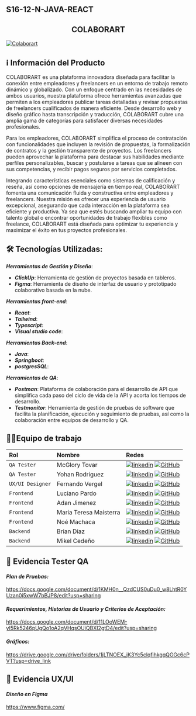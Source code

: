 ## S16-12-N-JAVA-REACT


<div align="center">
<h2> COLABORART </h2>

  
</div>

[![Colaborart](https://i.imgur.com/pe6Qzro.png)](https://www.nemgf.com/wp-content/uploads/2024/08/Untitled-video-Made-with-Clipchamp-3.mp4)


## ℹ️ Información del Producto

COLABORART es una plataforma innovadora diseñada para facilitar la conexión entre empleadores y freelancers en un entorno de trabajo remoto dinámico y globalizado. Con un enfoque centrado en las necesidades de ambos usuarios, nuestra plataforma ofrece herramientas avanzadas que permiten a los empleadores publicar tareas detalladas y revisar propuestas de freelancers cualificados de manera eficiente. Desde desarrollo web y diseño gráfico hasta transcripción y traducción, COLABORART cubre una amplia gama de categorías para satisfacer diversas necesidades profesionales.

Para los empleadores, COLABORART simplifica el proceso de contratación con funcionalidades que incluyen la revisión de propuestas, la formalización de contratos y la gestión transparente de proyectos. Los freelancers pueden aprovechar la plataforma para destacar sus habilidades mediante perfiles personalizables, buscar y postularse a tareas que se alineen con sus competencias, y recibir pagos seguros por servicios completados.

Integrando características esenciales como sistemas de calificación y reseña, así como opciones de mensajería en tiempo real, COLABORART fomenta una comunicación fluida y constructiva entre empleadores y freelancers. Nuestra misión es ofrecer una experiencia de usuario excepcional, asegurando que cada interacción en la plataforma sea eficiente y productiva. Ya sea que estés buscando ampliar tu equipo con talento global o encontrar oportunidades de trabajo flexibles como freelance, COLABORART está diseñada para optimizar tu experiencia y maximizar el éxito en tus proyectos profesionales.

## 🛠️ Tecnologías Utilizadas:

**_Herramientas de Gestión y Diseño_**:

- **_ClickUp_**: Herramienta de gestión de proyectos basada en tableros.
- **_Figma_**: Herramienta de diseño de interfaz de usuario y prototipado colaborativo basada en la nube.

**_Herramientas front-end_**:

- **_React_**:
- **_Tailwind_**:
- **_Typescript_**:
- **_Visual studio code_**:

**_Herramientas Back-end_**:

- **_Java_**: 
- **_Springboot_**:
- **_postgresSQL_**:
  
**_Herramientas de QA_**:

- **_Postman_**: Plataforma de colaboración para el desarrollo de API que simplifica cada paso del ciclo de vida de la API y acorta los tiempos de desarrollo.
- **_Testmonitor_**: Herramienta de gestión de pruebas de software que facilita la planificación, ejecución y seguimiento de pruebas, así como la colaboración entre equipos de desarrollo y QA.

## 💪🏻Equipo de trabajo

| Rol               | Nombre               | Redes                                                                                                                             |
| :---------------- | :------------------- | :-------------------------------------------------------------------------------------------------------------------------------- |
| `QA Tester`       | McGlory Tovar | [![linkedin](https://img.shields.io/badge/linkedin-0A66C2?style=for-the-badge&logo=linkedin&logoColor=white)](https://www.linkedin.com/in/mcglorytovar-t3st3rqa/)  [![GitHub](https://img.shields.io/badge/GitHub-100000?style=for-the-badge&logo=github&logoColor=white)](https://github.com/Maky-GloryQA)   |        
| `QA Tester`         | Yohan Rodriguez  | [![linkedin](https://img.shields.io/badge/linkedin-0A66C2?style=for-the-badge&logo=linkedin&logoColor=white)](https://www.linkedin.com/in/yohanrodri/)  [![GitHub](https://img.shields.io/badge/GitHub-100000?style=for-the-badge&logo=github&logoColor=white)](https://github.com/Rhanyojs)      |
| `UX/UI Designer`  | Fernando Vergel  |  [![linkedin](https://img.shields.io/badge/linkedin-0A66C2?style=for-the-badge&logo=linkedin&logoColor=white)](https://www.linkedin.com/in/fernandovergel/)  [![GitHub](https://img.shields.io/badge/GitHub-100000?style=for-the-badge&logo=github&logoColor=white)](https://github.com/nemgf)          |
| `Frontend`         | Luciano Pardo | [![linkedin](https://img.shields.io/badge/linkedin-0A66C2?style=for-the-badge&logo=linkedin&logoColor=white)](https://www.linkedin.com/in/luciobio/)  [![GitHub](https://img.shields.io/badge/GitHub-100000?style=for-the-badge&logo=github&logoColor=white)](https://github.com/Luciobio)      |
| `Frontend`         | Adan Jimenez | [![linkedin](https://img.shields.io/badge/linkedin-0A66C2?style=for-the-badge&logo=linkedin&logoColor=white)](https://www.linkedin.com/in/adan-jimenez-dev/)  [![GitHub](https://img.shields.io/badge/GitHub-100000?style=for-the-badge&logo=github&logoColor=white)](https://github.com/adanj27)      |
| `Frontend`         | Maria Teresa Maisterra | [![linkedin](https://img.shields.io/badge/linkedin-0A66C2?style=for-the-badge&logo=linkedin&logoColor=white)](https://www.linkedin.com/in/mariateresamaisterra)  [![GitHub](https://img.shields.io/badge/GitHub-100000?style=for-the-badge&logo=github&logoColor=white)](https://github.com/mtmaisterra)      |
| `Frontend`         | Noé Machaca | [![linkedin](https://img.shields.io/badge/linkedin-0A66C2?style=for-the-badge&logo=linkedin&logoColor=white)](https://www.linkedin.com/in/noe-u-machaca/)  [![GitHub](https://img.shields.io/badge/GitHub-100000?style=for-the-badge&logo=github&logoColor=white)](https://github.com/newneo4)      |
| `Backend`  | Brian Diaz  |  [![linkedin](https://img.shields.io/badge/linkedin-0A66C2?style=for-the-badge&logo=linkedin&logoColor=white)](https://www.linkedin.com/in/brianodz/)  [![GitHub](https://img.shields.io/badge/GitHub-100000?style=for-the-badge&logo=github&logoColor=white)](https://github.com/TeslaXZ)          |
| `Backend`  | Mikel Cedeño |  [![linkedin](https://img.shields.io/badge/linkedin-0A66C2?style=for-the-badge&logo=linkedin&logoColor=white)](https://www.linkedin.com/in/mikeljcp/)  [![GitHub](https://img.shields.io/badge/GitHub-100000?style=for-the-badge&logo=github&logoColor=white)](https://github.com/mikeljcp)          |

## 🐞 Evidencia Tester QA
#### _Plan de Pruebas:_
  https://docs.google.com/document/d/1KMH0n__QzdCUS0uDu0_w8LhtR0YUzan0i5xwW7bBJP8/edit?usp=sharing

#### _Requerimientos, Historias de Usuario y Criterios de Aceptación:_
  https://docs.google.com/document/d/11LOoWEM-yI5Rk5246pUgQo1oA2qVHqsOUiQBXI2gtD4/edit?usp=sharing

#### _Gráficos:_
  https://drive.google.com/drive/folders/1jLTNOEX_jK3Yc5clqfihkgqQGGc6cPVT?usp=drive_link

## 🎨 Evidencia UX/UI
#### _Diseño en Figma_
  https://www.figma.com/
